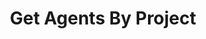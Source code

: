 ---
title: Get Agents By Project
api:
  file: .openapi.json
  operationId: Projects-get_agents_by_project
hidden: false
---
